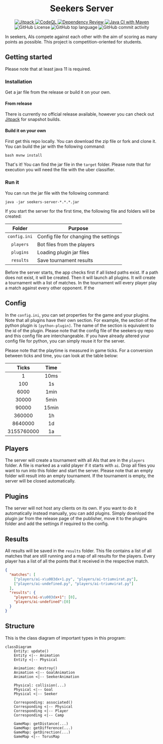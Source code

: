 <h1 align="center">Seekers Server</h1>

<p align="center">
	<a href="https://jitpack.io/#seekers-dev/seekers-server">
		<img alt="Jitpack" src="https://jitpack.io/v/seekers-dev/seekers-server.svg">
	</a>
    <a href="https://github.com/seekers-dev/seekers-java/actions/workflows/github-code-scanning/codeql">
        <img src="https://github.com/seekers-dev/seekers-java/actions/workflows/github-code-scanning/codeql/badge.svg" alt="CodeQL">
    </a>
    <a href="https://github.com/seekers-dev/seekers-java/actions/workflows/dependency-review.yml">
        <img src="https://github.com/seekers-dev/seekers-java/actions/workflows/dependency-review.yml/badge.svg" alt="Dependency Review">
    </a>
    <a href="https://github.com/seekers-dev/seekers-java/actions/workflows/maven.yml">
        <img src="https://github.com/seekers-dev/seekers-java/actions/workflows/maven.yml/badge.svg" alt="Java CI with Maven">
    </a>
    <img alt="GitHub License" src="https://img.shields.io/github/license/seekers-dev/seekers-java">
    <img alt="GitHub top language" src="https://img.shields.io/github/languages/top/seekers-dev/seekers-java">
    <img alt="GitHub commit activity" src="https://img.shields.io/github/commit-activity/m/seekers-dev/seekers-java">
</p>

In seekers, AIs compete against each other with the aim of scoring as many points as possible. This project is competition-oriented for students.

## Getting started

Please note that at least java 11 is required.

### Installation

Get a jar file from the release or build it on your own.

#### From release

There is currently no official release available, however you can check out [Jitpack](https://jitpack.io/#seekers-dev/seekers-server)
for snapshot builds.

#### Build it on your own

First get this repo locally. You can download the zip file or fork and clone it. You can build the jar with the following command:

```shell
bash mvnw install
```

That's it! You can find the jar file in the `target` folder. Please note that for execution you will need the file with
the uber classifier.

### Run it

You can run the jar file with the following command:

```shell
java -jar seekers-server-*.*.*.jar
```

If you start the server for the first time, the following file and folders will be created:

|    Folder    | Purpose                               |
|:------------:|---------------------------------------|
| `config.ini` | Config file for changing the settings |
|  `players`   | Bot files from the players            |
|  `plugins`   | Loading plugin jar files              |
|  `results`   | Save tournament results               |

Before the server starts, the app checks first if all listed paths exist. If a path does not exist, it will be created.
Then it will launch all plugins. It will create a tournament with a list of matches. In the tournament will every player
play a match against every other opponent. If the 

## Config

In the `config.ini`, you can set properties for the game and your plugins. Note that all plugins have their own section.
For example, the section of the python plugin is `[python-plugin]`. The name of the section is equivalent to the id of
the plugin. Please note that the config file of the seekers-py repo and this config file are interchangeable. If you
have already altered your config file for python, you can simply reuse it for the server.

Please note that the playtime is measured in game ticks. For a conversion between ticks and time, you can look at the
table below:

|   Ticks    | Time  |
|:----------:|:-----:|
|     1      | 10ms  |
|    100     |  1s   |
|    6000    | 1min  |
|   30000    | 5min  |
|   90000    | 15min |
|   360000   |  1h   |
|  8640000   |  1d   |
| 3155760000 |  1a   |

## Players

The server will create a tournament with all AIs that are in the `players` folder. A file is marked as a valid player
if it starts with `ai`. Drop all files you want to run into this folder and start the server. Please note that an empty
folder will result into an empty tournament. If the tournament is empty, the server will be closed automatically.

## Plugins

The server will not host any clients on its own. If you want to do it automatically instead manually, you can add
plugins. Simply download the plugin jar from the release page of the publisher, move it to the plugins folder and add
the settings if required to the config.

## Results

All results will be saved in the ``results`` folder. This file contains a list of all matches that are still running and
a map of all results for the players. Every player has a list of all the points that it received in the respective
match.

```json
{
  "matches": [
    ["players/ai-x\u003dx+1.py", "players/ai-triumvirat.py"],
    ["players/ai-undefined.py", "players/ai-triumvirat.py"]
  ],
  "results": {
    "players/ai-x\u003dx+1": [0], 
    "players/ai-undefined":[0]
  }
}
```

## Structure

This is the class diagram of important types in this program:

```mermaid
classDiagram
    Entity: update()
    Entity <|-- Animation
    Entity <|-- Physical
    
    Animation: destroy()
    Animation <|-- GoalAnimation
    Animation <|-- SeekerAnimation
    
    Physical: collision(...)
    Physical <|-- Goal
    Physical <|-- Seeker

    Corresponding: associated()
    Corresponding <|-- Physical
    Corresponding <|-- Player
    Corresponding <|-- Camp
    
    GameMap: getDistance(...)
    GameMap: getDifference(...)
    GameMap: getDirection(...)
    GameMap <|-- TorusMap
```